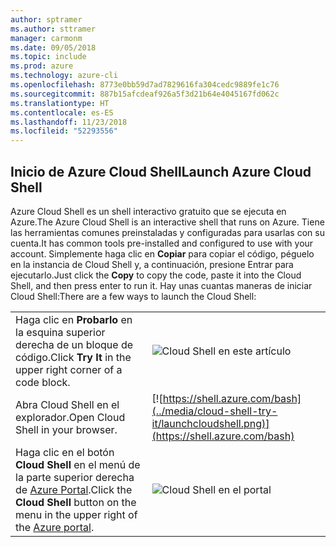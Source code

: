 ```yaml
---
author: sptramer
ms.author: sttramer
manager: carmonm
ms.date: 09/05/2018
ms.topic: include
ms.prod: azure
ms.technology: azure-cli
ms.openlocfilehash: 8773e0bb59d7ad7829616fa304cedc9889fe1c76
ms.sourcegitcommit: 887b15afcdeaf926a5f3d21b64e4045167fd062c
ms.translationtype: HT
ms.contentlocale: es-ES
ms.lasthandoff: 11/23/2018
ms.locfileid: "52293556"
---
```

## <a name="launch-azure-cloud-shell"></a><span data-ttu-id="c6f32-101">Inicio de Azure Cloud Shell</span><span class="sxs-lookup"><span data-stu-id="c6f32-101">Launch Azure Cloud Shell</span></span>

<span data-ttu-id="c6f32-102">Azure Cloud Shell es un shell interactivo gratuito que se ejecuta en Azure.</span><span class="sxs-lookup"><span data-stu-id="c6f32-102">The Azure Cloud Shell is an interactive shell that runs on Azure.</span></span> <span data-ttu-id="c6f32-103">Tiene las herramientas comunes preinstaladas y configuradas para usarlas con su cuenta.</span><span class="sxs-lookup"><span data-stu-id="c6f32-103">It has common tools pre-installed and configured to use with your account.</span></span> <span data-ttu-id="c6f32-104">Simplemente haga clic en **Copiar** para copiar el código, péguelo en la instancia de Cloud Shell y, a continuación, presione Entrar para ejecutarlo.</span><span class="sxs-lookup"><span data-stu-id="c6f32-104">Just click the **Copy** to copy the code, paste it into the Cloud Shell, and then press enter to run it.</span></span>  <span data-ttu-id="c6f32-105">Hay unas cuantas maneras de iniciar Cloud Shell:</span><span class="sxs-lookup"><span data-stu-id="c6f32-105">There are a few ways to launch the Cloud Shell:</span></span>

|   | |
|-----------------------------------------------|---|
| <span data-ttu-id="c6f32-106">Haga clic en **Probarlo** en la esquina superior derecha de un bloque de código.</span><span class="sxs-lookup"><span data-stu-id="c6f32-106">Click **Try It** in the upper right corner of a code block.</span></span> | ![Cloud Shell en este artículo](../media/cloud-shell-try-it/cli-try-it.png) |
| <span data-ttu-id="c6f32-108">Abra Cloud Shell en el explorador.</span><span class="sxs-lookup"><span data-stu-id="c6f32-108">Open Cloud Shell in your browser.</span></span> | [![https://shell.azure.com/bash](../media/cloud-shell-try-it/launchcloudshell.png)](https://shell.azure.com/bash) |
| <span data-ttu-id="c6f32-109">Haga clic en el botón **Cloud Shell** en el menú de la parte superior derecha de [Azure Portal](https://portal.azure.com).</span><span class="sxs-lookup"><span data-stu-id="c6f32-109">Click the **Cloud Shell** button on the menu in the upper right of the [Azure portal](https://portal.azure.com).</span></span> | ![Cloud Shell en el portal](../media/cloud-shell-try-it/cloud-shell-menu.png) |
